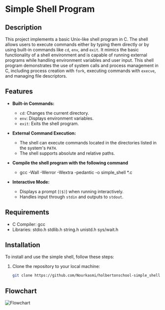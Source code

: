 # Simple Shell Program

## Description

This project implements a basic Unix-like shell program in C. The shell allows users to execute commands either by typing them directly or by using built-in commands like `cd`, `env`, and `exit`. It mimics the basic functionality of a shell environment and is capable of running external programs while handling environment variables and user input. This shell program demonstrates the use of system calls and process management in C, including process creation with `fork`, executing commands with `execve`, and managing file descriptors.

## Features

- **Built-in Commands:**
  - `cd`: Changes the current directory.
  - `env`: Displays environment variables.
  - `exit`: Exits the shell program.

- **External Command Execution:**
  - The shell can execute commands located in the directories listed in the system's `PATH`.
  - The shell supports absolute and relative paths.

- **Compile the shell program with the following command**
  - gcc -Wall -Werror -Wextra -pedantic -o simple_shell *.c

- **Interactive Mode:**
  - Displays a prompt (`($)`) when running interactively.
  - Handles input through `stdin` and outputs to `stdout`.

## Requirements
  - C Compiler: gcc 
  - Libraries: stdio.h stdlib.h string.h unistd.h sys/wait.h

## Installation

To install and use the simple shell, follow these steps:

1. Clone the repository to your local machine:

   ```bash
   git clone https://github.com/Nourkasmi/holbertonschool-simple_shell.git

## Flowchart
![Flowchart](flowchart/flowchart.png)
